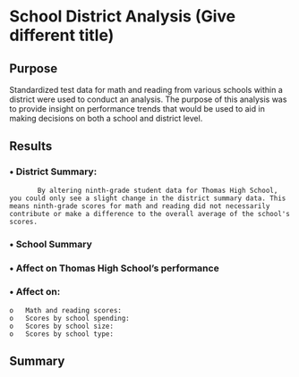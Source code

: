 # School District Analysis (Give different title)
## Purpose

Standardized test data for math and reading from various schools within a district were used to conduct an analysis. The purpose of this analysis was to provide insight on performance trends that would be used to aid in making decisions on both a school and district level.

## Results

### •	District Summary: 
           By altering ninth-grade student data for Thomas High School, you could only see a slight change in the district summary data. This means ninth-grade scores for math and reading did not necessarily contribute or make a difference to the overall average of the school's scores.
          


### •	School Summary
### •	Affect on Thomas High School’s performance
### •	Affect on:
    o	Math and reading scores:
    o	Scores by school spending:
    o	Scores by school size:
    o	Scores by school type:




## Summary
